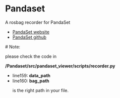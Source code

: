 # Pandaset
<p>A rosbag recorder for PandaSet</p>
  <ul>
    <li><a href = "https://pandaset.org/">PandaSet website</a>
    <li><a href = "https://github.com/scaleapi/pandaset-devkit?utm_campaign=website&utm_medium=email&utm_source=sendgrid.com&hsCtaTracking=398bb77b-edcd-44d6-9b05-ff79d27aba47%7C27b2a82a-fc29-45fb-baee-00ebc4ad2cf2">PandaSet github</a>
  </ul>
# Note:
  <p>please check the code in </p>
  <b>/Pandaset/src/pandaset_viewer/scripts/recorder.py</b>
    <ul>
      <li>line159: <b>data_path</b></li>
      <li>line160: <b>bag_path</b></li>
      <p>is the right path in your file.</p>
    </ul>
